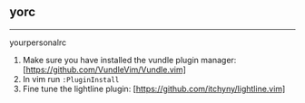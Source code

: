 ## yorc
---
yourpersonalrc

1. Make sure you have installed the vundle plugin manager: [https://github.com/VundleVim/Vundle.vim]
2. In vim run `:PluginInstall`
3. Fine tune the lightline plugin: [https://github.com/itchyny/lightline.vim]

